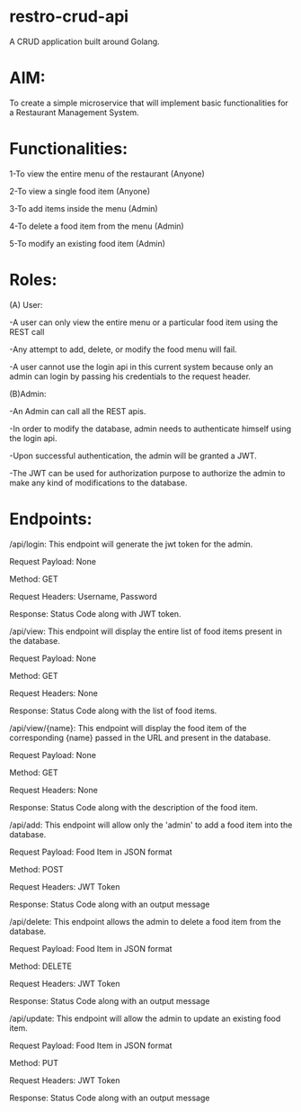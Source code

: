 # restro-crud-api
A CRUD application built around Golang.

# AIM:  

To create a simple microservice that will implement basic functionalities for a Restaurant Management System. 

# Functionalities: 

1-To view the entire menu of the restaurant (Anyone) 

2-To view a single food item (Anyone) 

3-To add items inside the menu (Admin) 

4-To delete a food item from the menu (Admin) 

5-To modify an existing food item (Admin) 

# Roles: 

(A) User: 

-A user can only view the entire menu or a particular food item using the REST call 

-Any attempt to add, delete, or modify the food menu will fail. 

-A user cannot use the login api in this current system because only an admin can login by passing his credentials to the request header. 

(B)Admin: 

-An Admin can call all the REST apis. 

-In order to modify the database, admin needs to authenticate himself using the login api. 

-Upon successful authentication, the admin will be granted a JWT. 

-The JWT can be used for authorization purpose to authorize the admin to make any kind of modifications to the database.

# Endpoints: 

/api/login: This endpoint will generate the jwt token for the admin. 

Request Payload: None 

Method: GET 

Request Headers: Username, Password 

Response: Status Code along with JWT token. 

 

/api/view: This endpoint will display the entire list of food items present in the database. 

Request Payload: None 

Method: GET 

Request Headers: None 

Response: Status Code along with the list of food items. 

 

/api/view/{name}: This endpoint will display the food item of the corresponding {name} passed in the URL and present in the database. 

Request Payload: None 

Method: GET 

Request Headers: None 

Response: Status Code along with the description of the food item. 

 

/api/add: This endpoint will allow only the 'admin' to add a food item into the database. 

Request Payload: Food Item in JSON format 

Method: POST 

Request Headers: JWT Token 

Response: Status Code along with an output message 

 

/api/delete: This endpoint allows the admin to delete a food item from the database. 

Request Payload: Food Item in JSON format 

Method: DELETE 

Request Headers: JWT Token 

Response: Status Code along with an output message 

 

 

 

/api/update: This endpoint will allow the admin to update an existing food item. 

Request Payload: Food Item in JSON format 

Method: PUT 

Request Headers: JWT Token 

Response: Status Code along with an output message 
